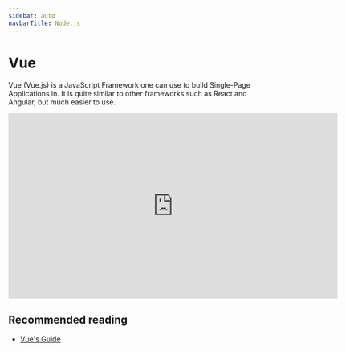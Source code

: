 ```yaml
---
sidebar: auto
navbarTitle: Node.js
---
```


# Vue
Vue (Vue.js) is a JavaScript Framework one can use to build Single-Page Applications in. It is quite similar to other frameworks such as React and Angular, but much easier to use.

<iframe width="656" height="369" src="https://www.youtube.com/embed/78tNYZUS-ps" frameborder="0" allow="accelerometer; autoplay; encrypted-media; gyroscope; picture-in-picture" allowfullscreen></iframe>

## Recommended reading
* [Vue's Guide](https://vuejs.org/v2/guide/)